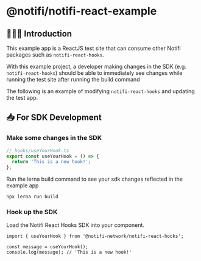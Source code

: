 # @notifi/notifi-react-example

## 🙋🏻‍♀️ Introduction

This example app is a ReactJS test site that can consume other Notifi packages such as `notifi-react-hooks`.

With this example project, a developer making changes in the SDK (e.g. `notifi-react-hooks`) should be able to immediately see changes while running the test site after running the build command

The following is an example of modifying `notifi-react-hooks` and updating the test app.

## 📥 For SDK Development

### Make some changes in the SDK

```jsx
// hooks/useYourHook.ts
export const useYourHook = () => {
  return 'This is a new hook!';
};
```

Run the lerna build command to see your sdk changes reflected in the example app

```
npx lerna run build
```

### Hook up the SDK

Load the Notifi React Hooks SDK into your component.

```tsx
import { useYourHook } from '@notifi-network/notifi-react-hooks';
```

```tsx
const message = useYourHook();
console.log(message); // 'This is a new hook!'
```
